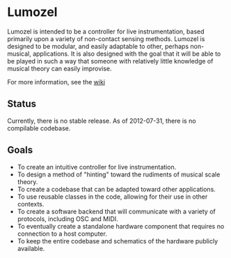 Lumozel
=======

Lumozel is intended to be a controller for live instrumentation, based primarily upon a variety of non-contact sensing methods. Lumozel is designed to be modular, and easily adaptable to other, perhaps non-musical, applications. It is also designed with the goal that it will be able to be played in such a way that someone with relatively little knowledge of musical theory can easily improvise.

For more information, see the [wiki](http://github.com/ayoungblood/lumozel/wiki)

Status
------

Currently, there is no stable release.
As of 2012-07-31, there is no compilable codebase.

Goals
-----

* To create an intuitive controller for live instrumentation.
* To design a method of "hinting" toward the rudiments of musical scale theory.
* To create a codebase that can be adapted toward other applications.
* To use reusable classes in the code, allowing for their use in other contexts.
* To create a software backend that will communicate with a variety of protocols, including OSC and MIDI.
* To eventually create a standalone hardware component that requires no connection to a host computer.
* To keep the entire codebase and schematics of the hardware publicly available. 
